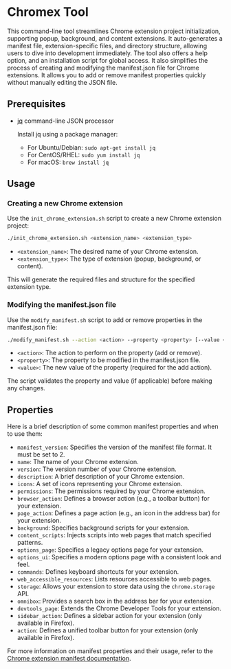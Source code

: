 # Chromex Tool
This command-line tool streamlines Chrome extension project initialization, supporting popup, background, and content extensions. It auto-generates a manifest file, extension-specific files, and directory structure, allowing users to dive into development immediately. The tool also offers a help option, and an installation script for global access. It also simplifies the process of creating and modifying the manifest.json file for Chrome extensions. It allows you to add or remove manifest properties quickly without manually editing the JSON file.

## Prerequisites

- [jq](https://stedolan.github.io/jq/) command-line JSON processor

  Install jq using a package manager:

  - For Ubuntu/Debian: `sudo apt-get install jq`
  - For CentOS/RHEL: `sudo yum install jq`
  - For macOS: `brew install jq`

## Usage

### Creating a new Chrome extension

Use the `init_chrome_extension.sh` script to create a new Chrome extension project:

```bash
./init_chrome_extension.sh <extension_name> <extension_type>
```

- `<extension_name>`: The desired name of your Chrome extension.
- `<extension_type>`: The type of extension (popup, background, or content).

This will generate the required files and structure for the specified extension type.

### Modifying the manifest.json file

Use the `modify_manifest.sh` script to add or remove properties in the manifest.json file:

```bash
./modify_manifest.sh --action <action> --property <property> [--value <value>]
```

- `<action>`: The action to perform on the property (add or remove).
- `<property>`: The property to be modified in the manifest.json file.
- `<value>`: The new value of the property (required for the add action).

The script validates the property and value (if applicable) before making any changes.

## Properties

Here is a brief description of some common manifest properties and when to use them:

- `manifest_version`: Specifies the version of the manifest file format. It must be set to 2.
- `name`: The name of your Chrome extension.
- `version`: The version number of your Chrome extension.
- `description`: A brief description of your Chrome extension.
- `icons`: A set of icons representing your Chrome extension.
- `permissions`: The permissions required by your Chrome extension.
- `browser_action`: Defines a browser action (e.g., a toolbar button) for your extension.
- `page_action`: Defines a page action (e.g., an icon in the address bar) for your extension.
- `background`: Specifies background scripts for your extension.
- `content_scripts`: Injects scripts into web pages that match specified patterns.
- `options_page`: Specifies a legacy options page for your extension.
- `options_ui`: Specifies a modern options page with a consistent look and feel.
- `commands`: Defines keyboard shortcuts for your extension.
- `web_accessible_resources`: Lists resources accessible to web pages.
- `storage`: Allows your extension to store data using the `chrome.storage` API.
- `omnibox`: Provides a search box in the address bar for your extension.
- `devtools_page`: Extends the Chrome Developer Tools for your extension.
- `sidebar_action`: Defines a sidebar action for your extension (only available in Firefox).
- `action`: Defines a unified toolbar button for your extension (only available in Firefox).

For more information on manifest properties and their usage, refer to the [Chrome extension manifest documentation](https://developer.chrome.com/docs/extensions/mv3/manifest/).